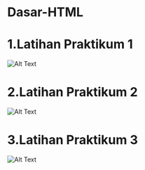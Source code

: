 # Dasar-HTML
# 1.Latihan Praktikum 1
![Alt Text](https://github.com/ariannnnnnn/praktikum-html/blob/master/Modul%201/Praktikum/Screenshot%20(1562).png)
# 2.Latihan Praktikum 2
![Alt Text](https://github.com/ariannnnnnn/praktikum-html/blob/master/Modul%201/Praktikum/Screenshot%20(1563).png)
# 3.Latihan Praktikum 3
![Alt Text](https://github.com/ariannnnnnn/praktikum-html/blob/master/Modul%201/Praktikum/Screenshot%20(1563).png)
